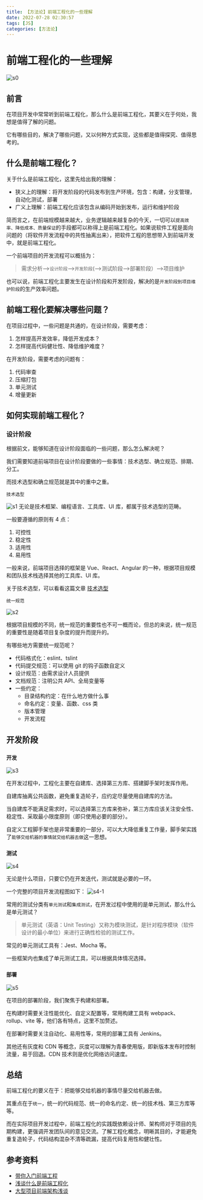 ```yaml
---
title: 【方法论】前端工程化的一些理解
date: 2022-07-28 02:30:57
tags: [JS]
categories: [方法论]
---
```

# 前端工程化的一些理解
![s0](MethodologyFrontendEngineering/s0.png)

## 前言
在项目开发中常常听到前端工程化，那么什么是前端工程化，其要义在于何处，我想是值得了解的问题。

它有哪些目的，解决了哪些问题，又以何种方式实现，这些都是值得探究、值得思考的。
## 什么是前端工程化？
关于什么是前端工程化，这里先给出我的理解：
- 狭义上的理解：将开发阶段的代码发布到生产环境，包含：构建，分支管理，自动化测试，部署
- 广义上理解：前端工程化应该包含从编码开始到发布，运行和维护阶段

简而言之，在前端规模越来越大，业务逻辑越来越复杂的今天，一切可以`提高效率、降低成本、质量保证`的手段都可以称得上是前端工程化。如果说软件工程是面向问题的（将软件开发流程中的共性抽离出来），把软件工程的思想带入到前端开发中，就是前端工程化。

一个前端项目的开发流程可以概括为：

> 需求分析-->`设计阶段`-->`开发阶段`(-->测试阶段-->部署阶段）-->项目维护

也可以说，前端工程化主要发生在设计阶段和开发阶段，解决的是`开发阶段到项目维护阶段`的生产效率问题。

## 前端工程化要解决哪些问题？
在项目过程中，一些问题是共通的，在设计阶段，需要考虑：
1. 怎样提高开发效率，降低开发成本？
2. 怎样提高代码健壮性、降低维护难度？

在开发阶段，需要考虑的问题有：
1. 代码审查
2. 压缩打包
3. 单元测试
4. 增量更新

## 如何实现前端工程化？

### 设计阶段
根据前文，能够知道在设计阶段面临的一些问题，那么怎么解决呢？

我们需要知道前端项目在设计阶段要做的一些事情：技术选型、确立规范、排期、分工。

而技术选型和确立规范就是其中的重中之重。

`技术选型`

![s1](MethodologyFrontendEngineering/s1.png)
无论是技术框架、编程语言、工具库、UI 库，都属于技术选型的范畴。

一般要遵循的原则有 4 点：
1. 可控性
2. 稳定性
3. 适用性
4. 易用性

一般来说，前端项目选择的框架是 Vue、React、Angular 的一种，根据项目规模和团队技术栈选择其他的工具库、UI 库。

关于技术选型，可以看看这篇文章 [技术选型](https://zhuanlan.zhihu.com/p/346410244)

`统一规范`

![s2](MethodologyFrontendEngineering/s2.png)

根据项目规模的不同，统一规范的重要性也不可一概而论，但总的来说，统一规范的重要性是随着项目复杂度的提升而提升的。

有哪些地方需要统一规范呢？

- 代码格式化：eslint、tslint
- 代码提交规范：可以使用 git 的钩子函数自定义
- 设计规范：由需求设计人员提供
- 文档规范：注明公共 API、全局变量等
- 一些约定：
  - 目录结构约定：在什么地方做什么事
  - 命名约定：变量、函数、css 类
  - 版本管理
  - 开发流程

## 开发阶段
### `开发`
![s3](MethodologyFrontendEngineering/s3.png)

在开发过程中，工程化主要在自建库、选择第三方库、搭建脚手架时发挥作用。

自建库抽离公共函数，避免重复造轮子，应约定尽量使用自建库的方法。

当自建库不能满足需求时，可以选择第三方库来弥补，第三方库应该关注安全性、稳定性、采取最小限度原则（即只使用必要的部分）。

自定义工程脚手架也是非常重要的一部分，可以大大降低重复工作量，脚手架实践了`能够交给机器的事情就交给机器去做`这一思想。

### `测试`
![s4](MethodologyFrontendEngineering/s4.png)

无论是什么项目，只要它仍在开发迭代，测试就是必要的一环。

一个完整的项目开发流程图如下：
![s4-1](MethodologyFrontendEngineering/s4-1.png)

常用的测试分类有`单元测试`和`集成测试`，在开发过程中使用的是单元测试，那么什么是单元测试？
> 单元测试（英语：Unit Testing）又称为模块测试，是针对程序模块（软件设计的最小单位）来进行正确性检验的测试工作。

常见的单元测试工具有：Jest、Mocha 等。

一些框架内也集成了单元测试工具，可以根据具体情况选择。

### `部署`
![s5](MethodologyFrontendEngineering/s5.png)

在项目的部署阶段，我们聚焦于构建和部署。

在构建时需要关注性能优化、自定义配置等，常用构建工具有 webpack、rollup、vite 等，他们各有特点，这里不加赘述。

在部署时需要关注自动化、易用性等，常用的部署工具有 Jenkins。

其他还有灰度和 CDN 等概念，灰度可以理解为青春使用版，即新版本发布时控制流量，易于回退。CDN 技术则是优化网络访问速度。

## 总结

前端工程化的要义在于：把能够交给机器的事情尽量交给机器去做。

其重点在于`统一`，统一的代码规范、统一的命名约定、统一的技术栈、第三方库等等。

而在实际项目开发过程中，前端工程化的实践既依赖设计师、架构师对于项目的先期构建，更强调开发团队间的意见交流。了解工程化概念，明晰其目的，才能避免重复造轮子，代码结构混杂不清等疏漏，提高代码复用性和健壮性。

## 参考资料
- [带你入门前端工程](https://woai3c.gitee.io/introduction-to-front-end-engineering/#%E7%AE%80%E4%BB%8B)
- [浅谈什么是前端工程化	](https://www.cnblogs.com/fsyz/p/8274727.html)
- [大型项目前端架构浅谈](https://juejin.cn/post/6844903853859536903)